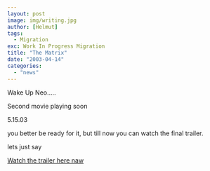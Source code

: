 ```yaml
---
layout: post
image: img/writing.jpg
author: [Helmut]
tags:
  - Migration
exc: Work In Progress Migration
title: "The Matrix"
date: "2003-04-14"
categories: 
  - "news"
---
```


Wake Up Neo.....

Second movie playing soon

5.15.03

you better be ready for it, but till now you can watch the final trailer.

lets just say

[Watch the trailer here naw](http://whatisthematrix.warnerbros.com/rl_cmp/trailer_final_frames.html)
